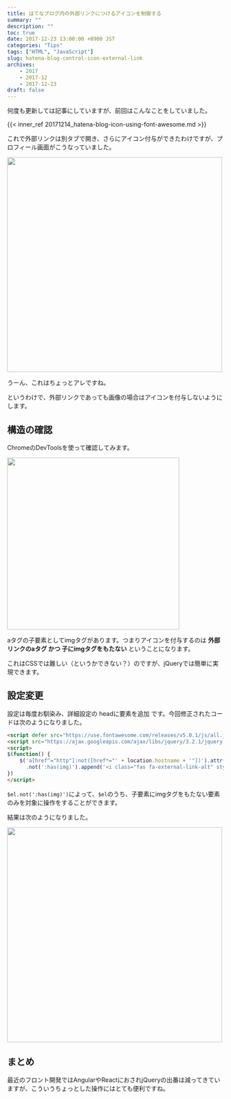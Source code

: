 ```yaml
---
title: はてなブログ内の外部リンクにつけるアイコンを制御する
summary: ""
description: ""
toc: true
date: 2017-12-23 13:00:00 +0900 JST
categories: "Tips"
tags: ["HTML", "JavaScript"]
slug: hatena-blog-control-icon-external-link
archives:
    - 2017
    - 2017-12
    - 2017-12-23
draft: false
---
```


何度も更新しては記事にしていますが、前回はこんなことをしていました。

{{< inner_ref 20171214_hatena-blog-icon-using-font-awesome.md >}}

これで外部リンクは別タブで開き、さらにアイコン付与ができたわけですが、プロフィール画面がこうなっていました。

<img src="/images/20171223/20171223_hatena-blog-control-icon-external-link_01.png" style="height: auto; width: 500px;">

うーん、これはちょっとアレですね。

というわけで、外部リンクであっても画像の場合はアイコンを付与しないようにします。

## 構造の確認
ChromeのDevToolsを使って確認してみます。

<img src="/images/20171223/20171223_hatena-blog-control-icon-external-link_02.png" style="height: auto; width: 400px;">

aタグの子要素としてimgタグがあります。つまりアイコンを付与するのは **外部リンクのaタグ かつ 子にimgタグをもたない** ということになります。

これはCSSでは難しい（というかできない？）のですが、jQueryでは簡単に実現できます。

## 設定変更
設定は毎度お馴染み、詳細設定の headに要素を追加 です。今回修正されたコードは次のようになりました。

```html
<script defer src="https://use.fontawesome.com/releases/v5.0.1/js/all.js"></script>
<script src="https://ajax.googleapis.com/ajax/libs/jquery/3.2.1/jquery.min.js"></script>
<script>
$(function() {
    $('a[href^="http"]:not([href*="' + location.hostname + '"])').attr('target', '_blank').attr('rel', 'noopener noreferrer')
      .not(':has(img)').append('<i class="fas fa-external-link-alt" style="margin-left: 3px"></i>');
})
</script>
```

`$el.not(':has(img)')`によって、`$el`のうち、子要素にimgタグをもたない要素のみを対象に操作をすることができます。

結果は次のようになりました。

<img src="/images/20171223/20171223_hatena-blog-control-icon-external-link_03.png" style="height: auto; width: 500px;">

## まとめ
最近のフロント開発ではAngularやReactにおされjQueryの出番は減ってきていますが、こういうちょっとした操作にはとても便利ですね。
